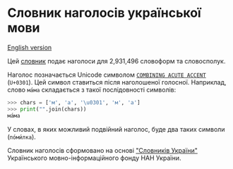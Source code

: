 # Словник наголосів української мови

[English version](./README.en.md)

Цей [словник](stress.txt) подає наголоси для 2,931,496 словоформ та словосполук.

Наголос позначається Unicode символом [`COMBINING ACUTE ACCENT`](https://unicode-table.com/en/0301/)
(`U+0301`). Цей символ ставиться після наголошеної голосної. Наприклад,
слово `ма́ма` складається з такої послідовності символів:

```python
>>> chars = ['м', 'а', '\u0301', 'м', 'а']
>>> print("".join(chars))
ма́ма
```

У словах, в яких можливий подвійний наголос, буде два таких символи (`по́ми́лка`).

Словник наголосів сформовано на основі ["Словників України"](https://lcorp.ulif.org.ua/dictua/)
Українського мовно-інформаційного фонду НАН України.
